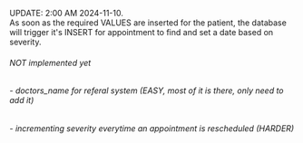 UPDATE: 2:00 AM 2024-11-10. <br>
As soon as the required VALUES are inserted for the patient, the database will trigger it's INSERT for appointment to find and set a date based on severity. 

###### NOT implemented yet 
######        - doctors_name for referal system (EASY, most of it is there, only need to add it)
######        - incrementing severity everytime an appointment is rescheduled (HARDER)

